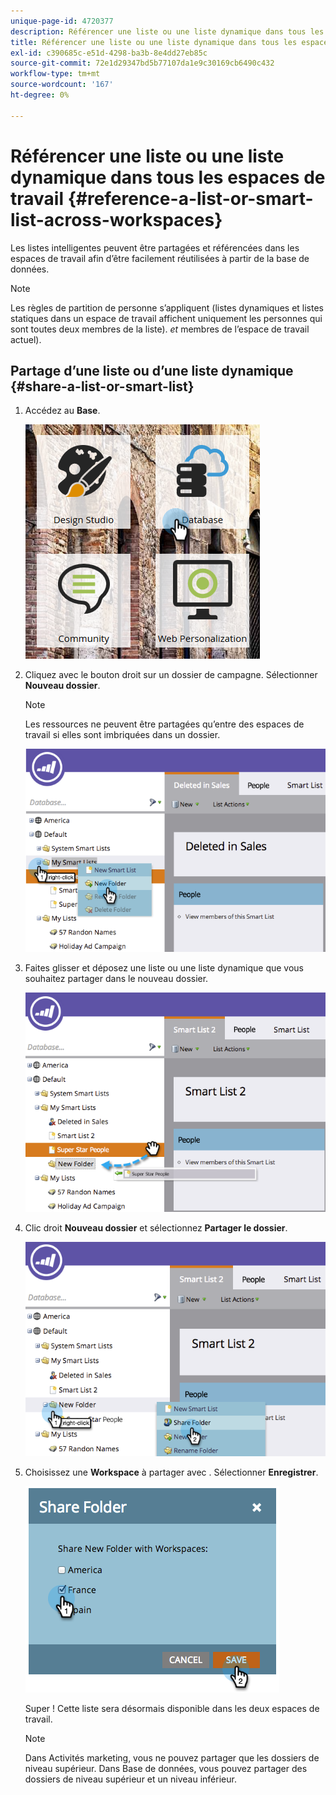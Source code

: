 ```yaml
---
unique-page-id: 4720377
description: Référencer une liste ou une liste dynamique dans tous les espaces de travail - Documents Marketo - Documentation du produit
title: Référencer une liste ou une liste dynamique dans tous les espaces de travail
exl-id: c390685c-e51d-4298-ba3b-8e4dd27eb85c
source-git-commit: 72e1d29347bd5b77107da1e9c30169cb6490c432
workflow-type: tm+mt
source-wordcount: '167'
ht-degree: 0%

---
```


# Référencer une liste ou une liste dynamique dans tous les espaces de travail {#reference-a-list-or-smart-list-across-workspaces}

Les listes intelligentes peuvent être partagées et référencées dans les espaces de travail afin d’être facilement réutilisées à partir de la base de données.

>[!NOTE]
>
>Les règles de partition de personne s’appliquent (listes dynamiques et listes statiques dans un espace de travail affichent uniquement les personnes qui sont toutes deux membres de la liste). *et* membres de l’espace de travail actuel).

## Partage d’une liste ou d’une liste dynamique  {#share-a-list-or-smart-list}

1. Accédez au **Base**.

   ![](assets/db-1.png)

1. Cliquez avec le bouton droit sur un dossier de campagne. Sélectionner **Nouveau dossier**.

   >[!NOTE]
   >
   >Les ressources ne peuvent être partagées qu’entre des espaces de travail si elles sont imbriquées dans un dossier.

   ![](assets/two-4.png)

1. Faites glisser et déposez une liste ou une liste dynamique que vous souhaitez partager dans le nouveau dossier.

   ![](assets/three-4.png)

1. Clic droit **Nouveau dossier** et sélectionnez **Partager le dossier**.

   ![](assets/four-3.png)

1. Choisissez une **Workspace** à partager avec . Sélectionner **Enregistrer**.

   ![](assets/image2014-12-9-15-3a37-3a25.png)

   Super ! Cette liste sera désormais disponible dans les deux espaces de travail.

   >[!NOTE]
   >
   >Dans Activités marketing, vous ne pouvez partager que les dossiers de niveau supérieur. Dans Base de données, vous pouvez partager des dossiers de niveau supérieur et un niveau inférieur.
